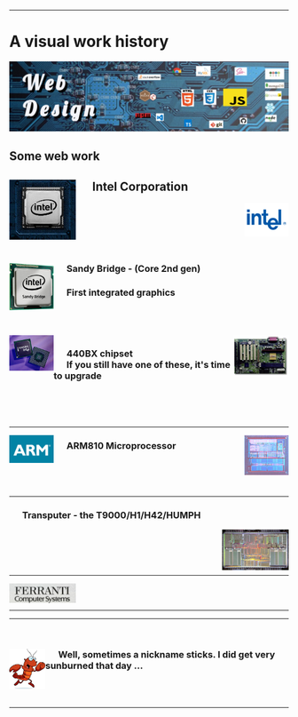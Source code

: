 



------------------


<!-- Visual resume  Intel, ARM, Inmos, Ferranti -->

# A visual work history

![Web design](images/LinkedInBg5.jpg)

## Some web work


<div>
  <img width="120" src="./images/intelChip.jpg" alt="An Intel chip" align="left" >
  <h2> &nbsp; &nbsp; &nbsp; Intel Corporation</h2>
  <img width="80" src="./images/intelOldLogo.png" alt="Intel's old logo" align="right">
</div>
<br><br><br><br><br>

<div>
  <img width="80" src="./images/sandybridge.jpg" alt="Sandy bridge" align="left">
  <h3> &nbsp; &nbsp; &nbsp; Sandy Bridge - (Core 2nd gen)</h3> 
  <h3> &nbsp; &nbsp; &nbsp; First integrated graphics </h3>
</div>
<br><br><br>

<img width="80" src="./images/440bx.gif" alt="440BX chip" align="left">
<img width="100" src="./images/440bxMotherboard.jpg" alt="440BC Motherboard" align="right">
<h3> 
  &nbsp; &nbsp; &nbsp; 440BX chipset <br>
  &nbsp; &nbsp; &nbsp; If you still have one of these, it's time to upgrade 
</h3>

<br><br><br>

----

<img width="80" src="./images/ARMlogo.jpg" alt="ARM logo" align="left">
<img width="80" src="./images/arm8.jpg" alt="ARM8" align="right">
<h3> &nbsp; &nbsp; &nbsp; ARM810 Microprocessor</h3>
<br><br><br>

----

<h3>  &nbsp; &nbsp; &nbsp; Transputer - the T9000/H1/H42/HUMPH </h3>
<img width="120" src="./images/T9000.jpg" alt="T9000 transputer" align="right">

<br><br><br><br>

---

<img width="120" src="./images/ferranti.jpg" alt="Ferranti computer systems" align="left">
<br><br>

---
---
<br>
<div>
  <img src="./images/lobster.png" alt="Happy lobster" width="65" align="left">

  ### &nbsp; &nbsp; &nbsp; Well, sometimes a nickname sticks. I did get very sunburned that day ...

</div>
<br>
<br>

---------------------------------------




<!-- ![Happy lobster](./images/lobster.png) -->
<!--

<img src="./example.svg" alt="svg">

Here are some ideas to get you started:

- 🔭 I’m currently working on ...
- 🌱 I’m currently learning ...
- 👯 I’m looking to collaborate on ...
- 🤔 I’m looking for help with ...
- 💬 Ask me about ...
- 📫 How to reach me: ...
- 😄 Pronouns: ...
- ⚡ Fun fact: ...
-->

<!-- Visual resume

- French, Spanish, Interrail
- Ferranti. How not to run a company
- Bristol, Computer Systems Engineering 
- Inmos
- Africa (Kilimanjaro)
- ARM
- Intel, 440 BX, Integrated Graphics - list of all chips
-->